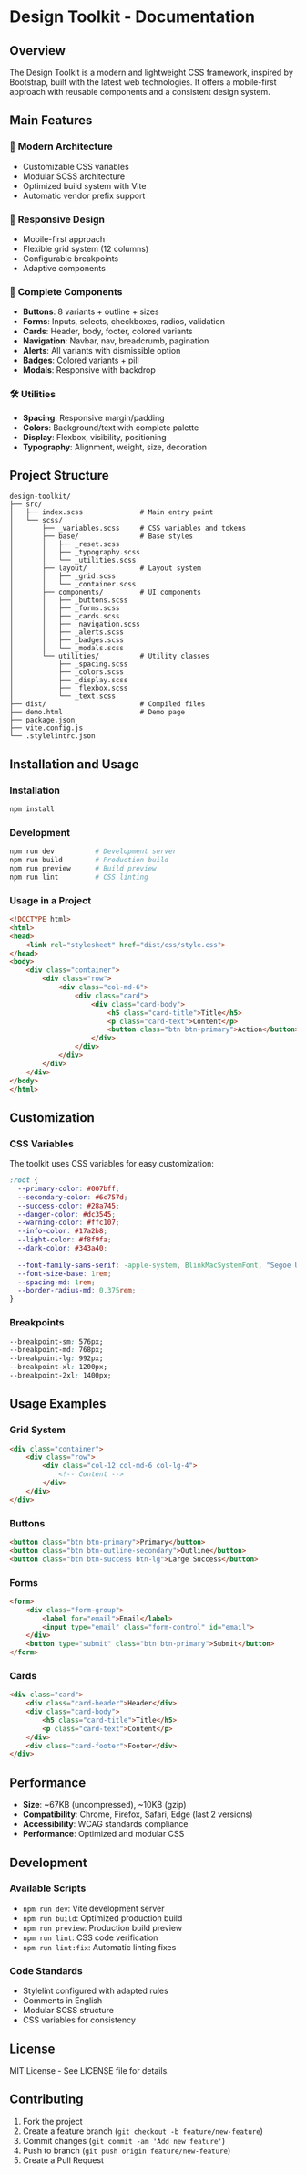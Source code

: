 # Design Toolkit - Documentation

## Overview

The Design Toolkit is a modern and lightweight CSS framework, inspired by Bootstrap, built with the latest web technologies. It offers a mobile-first approach with reusable components and a consistent design system.

## Main Features

### 🎨 **Modern Architecture**
- Customizable CSS variables
- Modular SCSS architecture
- Optimized build system with Vite
- Automatic vendor prefix support

### 📱 **Responsive Design**
- Mobile-first approach
- Flexible grid system (12 columns)
- Configurable breakpoints
- Adaptive components

### 🧩 **Complete Components**
- **Buttons**: 8 variants + outline + sizes
- **Forms**: Inputs, selects, checkboxes, radios, validation
- **Cards**: Header, body, footer, colored variants
- **Navigation**: Navbar, nav, breadcrumb, pagination
- **Alerts**: All variants with dismissible option
- **Badges**: Colored variants + pill
- **Modals**: Responsive with backdrop

### 🛠️ **Utilities**
- **Spacing**: Responsive margin/padding
- **Colors**: Background/text with complete palette
- **Display**: Flexbox, visibility, positioning
- **Typography**: Alignment, weight, size, decoration

## Project Structure

```
design-toolkit/
├── src/
│   ├── index.scss              # Main entry point
│   └── scss/
│       ├── _variables.scss     # CSS variables and tokens
│       ├── base/               # Base styles
│       │   ├── _reset.scss
│       │   ├── _typography.scss
│       │   └── _utilities.scss
│       ├── layout/             # Layout system
│       │   ├── _grid.scss
│       │   └── _container.scss
│       ├── components/         # UI components
│       │   ├── _buttons.scss
│       │   ├── _forms.scss
│       │   ├── _cards.scss
│       │   ├── _navigation.scss
│       │   ├── _alerts.scss
│       │   ├── _badges.scss
│       │   └── _modals.scss
│       └── utilities/          # Utility classes
│           ├── _spacing.scss
│           ├── _colors.scss
│           ├── _display.scss
│           ├── _flexbox.scss
│           └── _text.scss
├── dist/                       # Compiled files
├── demo.html                   # Demo page
├── package.json
├── vite.config.js
└── .stylelintrc.json
```

## Installation and Usage

### Installation
```bash
npm install
```

### Development
```bash
npm run dev          # Development server
npm run build        # Production build
npm run preview      # Build preview
npm run lint         # CSS linting
```

### Usage in a Project
```html
<!DOCTYPE html>
<html>
<head>
    <link rel="stylesheet" href="dist/css/style.css">
</head>
<body>
    <div class="container">
        <div class="row">
            <div class="col-md-6">
                <div class="card">
                    <div class="card-body">
                        <h5 class="card-title">Title</h5>
                        <p class="card-text">Content</p>
                        <button class="btn btn-primary">Action</button>
                    </div>
                </div>
            </div>
        </div>
    </div>
</body>
</html>
```

## Customization

### CSS Variables
The toolkit uses CSS variables for easy customization:

```css
:root {
  --primary-color: #007bff;
  --secondary-color: #6c757d;
  --success-color: #28a745;
  --danger-color: #dc3545;
  --warning-color: #ffc107;
  --info-color: #17a2b8;
  --light-color: #f8f9fa;
  --dark-color: #343a40;
  
  --font-family-sans-serif: -apple-system, BlinkMacSystemFont, "Segoe UI", Roboto, "Helvetica Neue", Arial, sans-serif;
  --font-size-base: 1rem;
  --spacing-md: 1rem;
  --border-radius-md: 0.375rem;
}
```

### Breakpoints
```css
--breakpoint-sm: 576px;
--breakpoint-md: 768px;
--breakpoint-lg: 992px;
--breakpoint-xl: 1200px;
--breakpoint-2xl: 1400px;
```

## Usage Examples

### Grid System
```html
<div class="container">
    <div class="row">
        <div class="col-12 col-md-6 col-lg-4">
            <!-- Content -->
        </div>
    </div>
</div>
```

### Buttons
```html
<button class="btn btn-primary">Primary</button>
<button class="btn btn-outline-secondary">Outline</button>
<button class="btn btn-success btn-lg">Large Success</button>
```

### Forms
```html
<form>
    <div class="form-group">
        <label for="email">Email</label>
        <input type="email" class="form-control" id="email">
    </div>
    <button type="submit" class="btn btn-primary">Submit</button>
</form>
```

### Cards
```html
<div class="card">
    <div class="card-header">Header</div>
    <div class="card-body">
        <h5 class="card-title">Title</h5>
        <p class="card-text">Content</p>
    </div>
    <div class="card-footer">Footer</div>
</div>
```

## Performance

- **Size**: ~67KB (uncompressed), ~10KB (gzip)
- **Compatibility**: Chrome, Firefox, Safari, Edge (last 2 versions)
- **Accessibility**: WCAG standards compliance
- **Performance**: Optimized and modular CSS

## Development

### Available Scripts
- `npm run dev`: Vite development server
- `npm run build`: Optimized production build
- `npm run preview`: Production build preview
- `npm run lint`: CSS code verification
- `npm run lint:fix`: Automatic linting fixes

### Code Standards
- Stylelint configured with adapted rules
- Comments in English
- Modular SCSS structure
- CSS variables for consistency

## License

MIT License - See LICENSE file for details.

## Contributing

1. Fork the project
2. Create a feature branch (`git checkout -b feature/new-feature`)
3. Commit changes (`git commit -am 'Add new feature'`)
4. Push to branch (`git push origin feature/new-feature`)
5. Create a Pull Request
